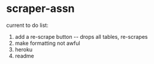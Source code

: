 # scraper-assn

current to do list:

1. add a re-scrape button -- drops all tables, re-scrapes
2. make formatting not awful
3. heroku
4. readme
